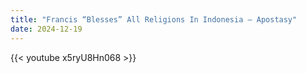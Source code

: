 ```yaml
---
title: "Francis “Blesses” All Religions In Indonesia – Apostasy"
date: 2024-12-19
---
```


{{< youtube x5ryU8Hn068 >}}
